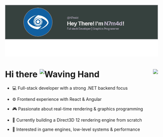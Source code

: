 <!-- Welcome banner -->
<div align="center">
  <img src="./image.png">
</div>

<!-- Main heading -->
<h1>
  Hi there  
  <img src="https://raw.githubusercontent.com/Tarikul-Islam-Anik/Animated-Fluent-Emojis/master/Emojis/Hand%20gestures/Waving%20Hand.png" alt="Waving Hand" width="35" height="35" />
  <img align="right" src="https://komarev.com/ghpvc/?username=H3xRunn3r&style=for-the-badge" />
</h1>

- 💻 Full-stack developer with a strong .NET backend focus

- ⚙️ Frontend experience with React & Angular

- 🎮 Passionate about real-time rendering & graphics programming

- 🧠 Currently building a Direct3D 12 rendering engine from scratch

- 🚀 Interested in game engines, low-level systems & performance
